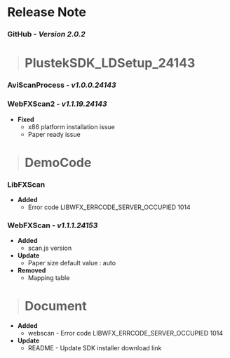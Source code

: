 # Release Note

### GitHub - *Version 2.0.2*

># PlustekSDK_LDSetup_24143
### AviScanProcess - *v1.0.0.24143*
### WebFXScan2  - *v1.1.19.24143*
- **Fixed**
  - x86 platform installation issue
  - Paper ready issue

># DemoCode
### LibFXScan
- **Added**
  - Error code LIBWFX_ERRCODE_SERVER_OCCUPIED 1014
### WebFXScan - *v1.1.1.24153*
- **Added**
  - scan.js version
- **Update**
  - Paper size default value : auto
- **Removed**
  - Mapping table

># Document
- **Added**
  - webscan - Error code LIBWFX_ERRCODE_SERVER_OCCUPIED 1014
- **Update**
  - README - Update SDK installer download link

